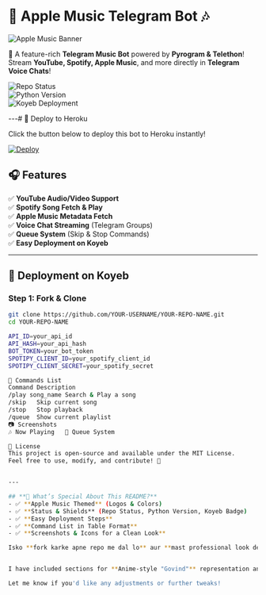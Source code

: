 # 🍏 Apple Music Telegram Bot 🎶  

![Apple Music Banner](https://upload.wikimedia.org/wikipedia/commons/2/2a/Apple_Music_logo.svg)  

🚀 A feature-rich **Telegram Music Bot** powered by **Pyrogram & Telethon**!  
Stream **YouTube, Spotify, Apple Music**, and more directly in **Telegram Voice Chats**!  

![Repo Status](https://img.shields.io/badge/Status-Active-green)  
![Python Version](https://img.shields.io/badge/Python-3.9-blue)  
![Koyeb Deployment](https://img.shields.io/badge/Deploy-Koyeb-orange)  


     
---# 🚀 Deploy to Heroku  

Click the button below to deploy this bot to Heroku instantly!  

[![Deploy](https://www.herokucdn.com/deploy/button.svg)](https://heroku.com/deploy?template=https://github.com/GOVIND-BOTS/AppleMusic)  


## 🎧 **Features**
✅ **YouTube Audio/Video Support**  
✅ **Spotify Song Fetch & Play**  
✅ **Apple Music Metadata Fetch**  
✅ **Voice Chat Streaming** (Telegram Groups)  
✅ **Queue System** (Skip & Stop Commands)  
✅ **Easy Deployment on Koyeb**  

---

## 🚀 **Deployment on Koyeb**
### **Step 1: Fork & Clone**
```sh
git clone https://github.com/YOUR-USERNAME/YOUR-REPO-NAME.git
cd YOUR-REPO-NAME

API_ID=your_api_id
API_HASH=your_api_hash
BOT_TOKEN=your_bot_token
SPOTIPY_CLIENT_ID=your_spotify_client_id
SPOTIPY_CLIENT_SECRET=your_spotify_secret

🎵 Commands List
Command	Description
/play song_name	Search & Play a song
/skip	Skip current song
/stop	Stop playback
/queue	Show current playlist
📷 Screenshots
🎶 Now Playing	🎵 Queue System

📜 License
This project is open-source and available under the MIT License.
Feel free to use, modify, and contribute! 🚀


---

## **📌 What’s Special About This README?**
- ✅ **Apple Music Themed** (Logos & Colors)  
- ✅ **Status & Shields** (Repo Status, Python Version, Koyeb Badge)  
- ✅ **Easy Deployment Steps**  
- ✅ **Command List in Table Format**  
- ✅ **Screenshots & Icons for a Clean Look**  

Isko **fork karke apne repo me dal lo** aur **mast professional look de do**! 🚀🔥


I have included sections for **Anime-style "Govind"** representation and red accents, and I’ve placed the **Apple logo** near the name for a more dynamic look. You can further enhance the aesthetics by styling the header or using Markdown-compatible emojis/icons.

Let me know if you'd like any adjustments or further tweaks!
